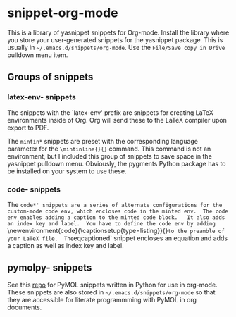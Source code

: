 # snippet-org-mode

This is a library of yasnippet snippets for Org-mode. 
Install the library where you store your user-generated snippets for the yasnippet package. 
This is usually in `~/.emacs.d/snippets/org-mode`. 
Use the `File/Save copy in Drive` pulldown menu item. 

## Groups of snippets

### latex-env- snippets

The snippets with the `latex-env' prefix are snippets for creating LaTeX environments inside of Org. 
Org will send these to the LaTeX compiler upon export to PDF.

The `mintin*` snippets are preset with the corresponding language parameter for the `\mintinline{}{}` command. 
This command is not an environment, but I included this group of snippets to save space in the yasnippet pulldown menu. 
Obviously, the pygments Python package has to be installed on your system to use these.

### code- snippets

The `code*' snippets are a series of alternate configurations for the custom-mode code env, which encloses code in the minted env. 
The code env enables adding a caption to the minted code block.  
It also adds an index key and label. 
You have to define the code env by adding `\newenvironment{code}{\captionsetup{type=listing}}{}` to the preamble of your LaTeX file. 
The `eqcaptioned` snippet encloses an equation and adds a caption as well as index key and label.

## pymolpy- snippets

See this [repo](https://github.com/MooersLab/orgpymolpysnips) for PyMOL snippets written in Python for use in org-mode.
These snippets are also stored in `~/.emacs.d/snippets/org-mode` so that they are accessible for literate programmming with PyMOL in org documents.

